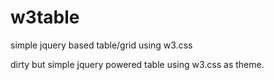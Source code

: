 # w3table
simple jquery based table/grid using w3.css

dirty but simple jquery powered table using w3.css as theme.
